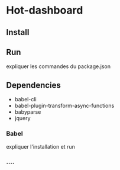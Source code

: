 Hot-dashboard
=

## Install

## Run 
expliquer les commandes du package.json

## Dependencies

- babel-cli
- babel-plugin-transform-async-functions
- babyparse
- jquery

### Babel
expliquer l'installation et run

### ....
